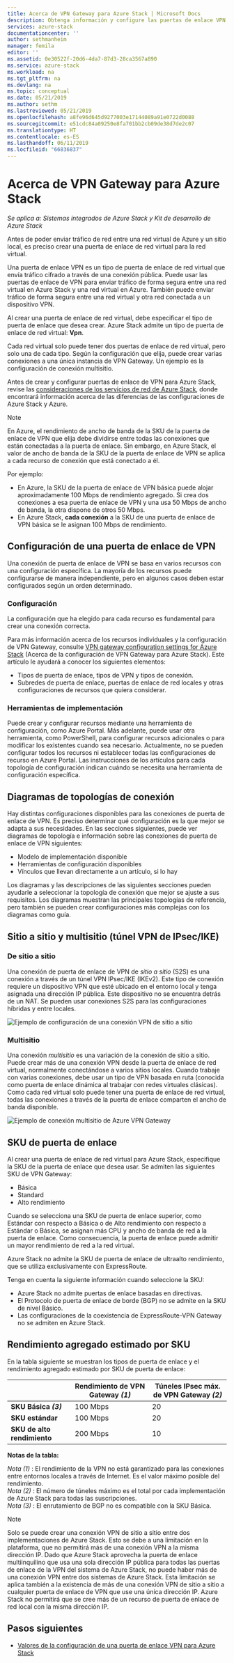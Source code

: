 ```yaml
---
title: Acerca de VPN Gateway para Azure Stack | Microsoft Docs
description: Obtenga información y configure las puertas de enlace VPN que se utilizan con Azure Stack.
services: azure-stack
documentationcenter: ''
author: sethmanheim
manager: femila
editor: ''
ms.assetid: 0e30522f-20d6-4da7-87d3-28ca3567a890
ms.service: azure-stack
ms.workload: na
ms.tgt_pltfrm: na
ms.devlang: na
ms.topic: conceptual
ms.date: 05/21/2019
ms.author: sethm
ms.lastreviewed: 05/21/2019
ms.openlocfilehash: a8fe96d645d9277003e17144089a91e0722d0088
ms.sourcegitcommit: e51cdc84a09250e8fa701bb2cb09de38d7de2c07
ms.translationtype: HT
ms.contentlocale: es-ES
ms.lasthandoff: 06/11/2019
ms.locfileid: "66836837"
---
```

# <a name="about-vpn-gateway-for-azure-stack"></a>Acerca de VPN Gateway para Azure Stack

*Se aplica a: Sistemas integrados de Azure Stack y Kit de desarrollo de Azure Stack*

Antes de poder enviar tráfico de red entre una red virtual de Azure y un sitio local, es preciso crear una puerta de enlace de red virtual para la red virtual.

Una puerta de enlace VPN es un tipo de puerta de enlace de red virtual que envía tráfico cifrado a través de una conexión pública. Puede usar las puertas de enlace de VPN para enviar tráfico de forma segura entre una red virtual en Azure Stack y una red virtual en Azure. También puede enviar tráfico de forma segura entre una red virtual y otra red conectada a un dispositivo VPN.

Al crear una puerta de enlace de red virtual, debe especificar el tipo de puerta de enlace que desea crear. Azure Stack admite un tipo de puerta de enlace de red virtual: **Vpn**.

Cada red virtual solo puede tener dos puertas de enlace de red virtual, pero solo una de cada tipo. Según la configuración que elija, puede crear varias conexiones a una única instancia de VPN Gateway. Un ejemplo es la configuración de conexión multisitio.

Antes de crear y configurar puertas de enlace de VPN para Azure Stack, revise las [consideraciones de los servicios de red de Azure Stack](azure-stack-network-differences.md), donde encontrará información acerca de las diferencias de las configuraciones de Azure Stack y Azure.

>[!NOTE]
>En Azure, el rendimiento de ancho de banda de la SKU de la puerta de enlace de VPN que elija debe dividirse entre todas las conexiones que están conectadas a la puerta de enlace. Sin embargo, en Azure Stack, el valor de ancho de banda de la SKU de la puerta de enlace de VPN se aplica a cada recurso de conexión que está conectado a él.
>
> Por ejemplo:
>
> * En Azure, la SKU de la puerta de enlace de VPN básica puede alojar aproximadamente 100 Mbps de rendimiento agregado. Si crea dos conexiones a esa puerta de enlace de VPN y una usa 50 Mbps de ancho de banda, la otra dispone de otros 50 Mbps.
> * En Azure Stack, **cada conexión** a la SKU de una puerta de enlace de VPN básica se le asignan 100 Mbps de rendimiento.

## <a name="configuring-a-vpn-gateway"></a>Configuración de una puerta de enlace de VPN

Una conexión de puerta de enlace de VPN se basa en varios recursos con una configuración específica. La mayoría de los recursos puede configurarse de manera independiente, pero en algunos casos deben estar configurados según un orden determinado.

### <a name="settings"></a>Configuración

La configuración que ha elegido para cada recurso es fundamental para crear una conexión correcta.

Para más información acerca de los recursos individuales y la configuración de VPN Gateway, consulte [VPN gateway configuration settings for Azure Stack](azure-stack-vpn-gateway-settings.md) (Acerca de la configuración de VPN Gateway para Azure Stack). Este artículo le ayudará a conocer los siguientes elementos:

* Tipos de puerta de enlace, tipos de VPN y tipos de conexión.
* Subredes de puerta de enlace, puertas de enlace de red locales y otras configuraciones de recursos que quiera considerar.

### <a name="deployment-tools"></a>Herramientas de implementación

Puede crear y configurar recursos mediante una herramienta de configuración, como Azure Portal. Más adelante, puede usar otra herramienta, como PowerShell, para configurar recursos adicionales o para modificar los existentes cuando sea necesario. Actualmente, no se pueden configurar todos los recursos ni establecer todas las configuraciones de recurso en Azure Portal. Las instrucciones de los artículos para cada topología de configuración indican cuándo se necesita una herramienta de configuración específica.

## <a name="connection-topology-diagrams"></a>Diagramas de topologías de conexión

Hay distintas configuraciones disponibles para las conexiones de puerta de enlace de VPN. Es preciso determinar qué configuración es la que mejor se adapta a sus necesidades. En las secciones siguientes, puede ver diagramas de topología e información sobre las conexiones de puerta de enlace de VPN siguientes:

* Modelo de implementación disponible
* Herramientas de configuración disponibles
* Vínculos que llevan directamente a un artículo, si lo hay

Los diagramas y las descripciones de las siguientes secciones pueden ayudarle a seleccionar la topología de conexión que mejor se ajuste a sus requisitos. Los diagramas muestran las principales topologías de referencia, pero también se pueden crear configuraciones más complejas con los diagramas como guía.

## <a name="site-to-site-and-multi-site-ipsecike-vpn-tunnel"></a>Sitio a sitio y multisitio (túnel VPN de IPsec/IKE)

### <a name="site-to-site"></a>De sitio a sitio

Una conexión de puerta de enlace de VPN de *sitio a sitio* (S2S) es una conexión a través de un túnel VPN IPsec/IKE (IKEv2). Este tipo de conexión requiere un dispositivo VPN que esté ubicado en el entorno local y tenga asignada una dirección IP pública. Este dispositivo no se encuentra detrás de un NAT. Se pueden usar conexiones S2S para las configuraciones híbridas y entre locales.

![Ejemplo de configuración de una conexión VPN de sitio a sitio](media/azure-stack-vpn-gateway-about-vpn-gateways/vpngateway-site-to-site-connection-diagram.png)

### <a name="multi-site"></a>Multisitio

Una conexión *multisitio* es una variación de la conexión de sitio a sitio. Puede crear más de una conexión VPN desde la puerta de enlace de red virtual, normalmente conectándose a varios sitios locales. Cuando trabaje con varias conexiones, debe usar un tipo de VPN basada en ruta (conocida como puerta de enlace dinámica al trabajar con redes virtuales clásicas). Como cada red virtual solo puede tener una puerta de enlace de red virtual, todas las conexiones a través de la puerta de enlace comparten el ancho de banda disponible.

![Ejemplo de conexión multisitio de Azure VPN Gateway](media/azure-stack-vpn-gateway-about-vpn-gateways/vpngateway-multisite-connection-diagram.png)

## <a name="gateway-skus"></a>SKU de puerta de enlace

Al crear una puerta de enlace de red virtual para Azure Stack, especifique la SKU de la puerta de enlace que desea usar. Se admiten las siguientes SKU de VPN Gateway:

* Básica
* Standard
* Alto rendimiento

Cuando se selecciona una SKU de puerta de enlace superior, como Estándar con respecto a Básica o de Alto rendimiento con respecto a Estándar o Básica, se asignan más CPU y ancho de banda de red a la puerta de enlace. Como consecuencia, la puerta de enlace puede admitir un mayor rendimiento de red a la red virtual.

Azure Stack no admite la SKU de puerta de enlace de ultraalto rendimiento, que se utiliza exclusivamente con ExpressRoute.

Tenga en cuenta la siguiente información cuando seleccione la SKU:

* Azure Stack no admite puertas de enlace basadas en directivas.
* El Protocolo de puerta de enlace de borde (BGP) no se admite en la SKU de nivel Básico.
* Las configuraciones de la coexistencia de ExpressRoute-VPN Gateway no se admiten en Azure Stack.

## <a name="estimated-aggregate-throughput-by-sku"></a>Rendimiento agregado estimado por SKU

En la tabla siguiente se muestran los tipos de puerta de enlace y el rendimiento agregado estimado por SKU de puerta de enlace:

|| Rendimiento de VPN Gateway *(1)* | Túneles IPsec máx. de VPN Gateway *(2)* |
|-------|-------|-------|
|**SKU Básica** ***(3)*** | 100 Mbps | 20 |
|**SKU estándar** | 100 Mbps | 20 |
|**SKU de alto rendimiento** | 200 Mbps | 10 |

**Notas de la tabla:**

*Nota (1)* : El rendimiento de la VPN no está garantizado para las conexiones entre entornos locales a través de Internet. Es el valor máximo posible del rendimiento.  
*Nota (2)* : El número de túneles máximo es el total por cada implementación de Azure Stack para todas las suscripciones.  
*Nota (3)* : El enrutamiento de BGP no es compatible con la SKU Básica.

>[!NOTE]
>Solo se puede crear una conexión VPN de sitio a sitio entre dos implementaciones de Azure Stack. Esto se debe a una limitación en la plataforma, que no permitirá más de una conexión VPN a la misma dirección IP. Dado que Azure Stack aprovecha la puerta de enlace multiinquilino que usa una sola dirección IP pública para todas las puertas de enlace de la VPN del sistema de Azure Stack, no puede haber más de una conexión VPN entre dos sistemas de Azure Stack. Esta limitación se aplica también a la existencia de más de una conexión VPN de sitio a sitio a cualquier puerta de enlace de VPN que use una única dirección IP. Azure Stack no permitirá que se cree más de un recurso de puerta de enlace de red local con la misma dirección IP.

## <a name="next-steps"></a>Pasos siguientes

* [Valores de la configuración de una puerta de enlace VPN para Azure Stack](azure-stack-vpn-gateway-settings.md)
